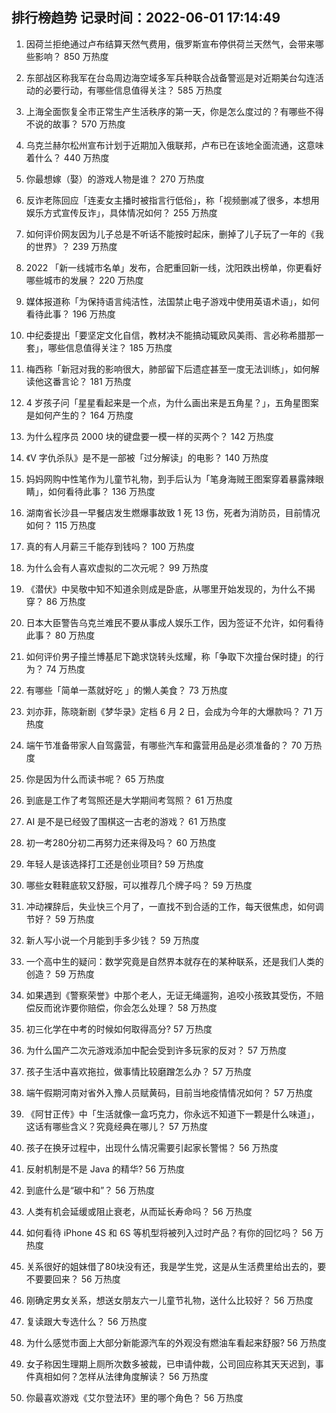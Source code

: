 
## 排行榜趋势 记录时间：2022-06-01 17:14:49
  
  1. 因荷兰拒绝通过卢布结算天然气费用，俄罗斯宣布停供荷兰天然气，会带来哪些影响？ 850 万热度
    
  2. 东部战区称我军在台岛周边海空域多军兵种联合战备警巡是对近期美台勾连活动的必要行动，有哪些信息值得关注？ 585 万热度
    
  3. 上海全面恢复全市正常生产生活秩序的第一天，你是怎么度过的？有哪些不得不说的故事？ 570 万热度
    
  4. 乌克兰赫尔松州宣布计划于近期加入俄联邦，卢布已在该地全面流通，这意味着什么？ 440 万热度
    
  5. 你最想嫁（娶）的游戏人物是谁？ 270 万热度
    
  6. 反诈老陈回应「连麦女主播时被指言行低俗」，称「视频删减了很多，本想用娱乐方式宣传反诈」，具体情况如何？ 255 万热度
    
  7. 如何评价网友因为儿子总是不听话不能按时起床，删掉了儿子玩了一年的《我的世界》？ 239 万热度
    
  8. 2022 「新一线城市名单」发布，合肥重回新一线，沈阳跌出榜单，你更看好哪些城市的发展？ 220 万热度
    
  9. 媒体报道称「为保持语言纯洁性，法国禁止电子游戏中使用英语术语」，如何看待此事？ 196 万热度
    
  10. 中纪委提出「要坚定文化自信，教材决不能搞动辄欧风美雨、言必称希腊那一套」，哪些信息值得关注？ 185 万热度
    
  11. 梅西称「新冠对我的影响很大，肺部留下后遗症甚至一度无法训练」，如何解读他这番言论？ 181 万热度
    
  12. 4 岁孩子问「星星看起来是一个点，为什么画出来是五角星？」，五角星图案是如何产生的？ 164 万热度
    
  13. 为什么程序员 2000 块的键盘要一模一样的买两个？ 142 万热度
    
  14. 《V 字仇杀队》是不是一部被「过分解读」的电影？ 140 万热度
    
  15. 妈妈网购中性笔作为儿童节礼物，到手后认为「笔身海贼王图案穿着暴露辣眼睛」，如何看待此事？ 136 万热度
    
  16. 湖南省长沙县一早餐店发生燃爆事故致 1 死 13 伤，死者为消防员，目前情况如何？ 115 万热度
    
  17. 真的有人月薪三千能存到钱吗？ 100 万热度
    
  18. 为什么会有人喜欢虚拟的二次元呢？ 99 万热度
    
  19. 《潜伏》中吴敬中知不知道余则成是卧底，从哪里开始发现的，为什么不揭穿？ 86 万热度
    
  20. 日本大臣警告乌克兰难民不要从事成人娱乐工作，因为签证不允许，如何看待此事？ 80 万热度
    
  21. 如何评价男子撞兰博基尼下跪求饶转头炫耀，称「争取下次撞台保时捷」的行为？ 74 万热度
    
  22. 有哪些「简单一蒸就好吃 」的懒人美食？ 73 万热度
    
  23. 刘亦菲，陈晓新剧《梦华录》定档 6 月 2 日，会成为今年的大爆款吗？ 71 万热度
    
  24. 端午节准备带家人自驾露营，有哪些汽车和露营用品是必须准备的？ 70 万热度
    
  25. 你是因为什么而读书呢？ 65 万热度
    
  26. 到底是工作了考驾照还是大学期间考驾照？ 61 万热度
    
  27. AI 是不是已经毁了围棋这一古老的游戏？ 61 万热度
    
  28. 初一考280分初二再努力还来得及吗？ 60 万热度
    
  29. 年轻人是该选择打工还是创业项目? 59 万热度
    
  30. 哪些女鞋鞋底软又舒服，可以推荐几个牌子吗？ 59 万热度
    
  31. 冲动裸辞后，失业快三个月了，一直找不到合适的工作，每天很焦虑，如何调节好？ 59 万热度
    
  32. 新人写小说一个月能到手多少钱？ 59 万热度
    
  33. 一个高中生的疑问：数学究竟是自然界本就存在的某种联系，还是我们人类的创造？ 59 万热度
    
  34. 如果遇到《警察荣誉》中那个老人，无证无绳遛狗，追咬小孩致其受伤，不赔偿反而讹诈要你赔偿，你会怎么处理？ 58 万热度
    
  35. 初三化学在中考的时候如何取得高分? 57 万热度
    
  36. 为什么国产二次元游戏添加中配会受到许多玩家的反对？ 57 万热度
    
  37. 孩子生活中喜欢拖拉，做事情比较磨蹭怎么办？ 57 万热度
    
  38. 端午假期河南对省外入豫人员赋黄码，目前当地疫情情况如何？ 57 万热度
    
  39. 《阿甘正传》中「生活就像一盒巧克力，你永远不知道下一颗是什么味道」，这话有哪些含义？究竟经典在哪儿？ 57 万热度
    
  40. 孩子在换牙过程中，出现什么情况需要引起家长警惕？ 56 万热度
    
  41. 反射机制是不是 Java 的精华? 56 万热度
    
  42. 到底什么是“碳中和”？ 56 万热度
    
  43. 人类有机会延缓或阻止衰老，从而延长寿命吗？ 56 万热度
    
  44. 如何看待 iPhone 4S 和 6S 等机型将被列入过时产品？有你的回忆吗？ 56 万热度
    
  45. 关系很好的姐妹借了80块没有还，我是学生党，这是从生活费里给出去的，要不要要回来？ 56 万热度
    
  46. 刚确定男女关系，想送女朋友六一儿童节礼物，送什么比较好？ 56 万热度
    
  47. 复读跟大专选什么？ 56 万热度
    
  48. 为什么感觉市面上大部分新能源汽车的外观没有燃油车看起来舒服? 56 万热度
    
  49. 女子称因生理期上厕所次数多被裁，已申请仲裁，公司回应称其天天迟到，事件真相如何？怎样从法律角度解读？ 56 万热度
    
  50. 你最喜欢游戏《艾尔登法环》里的哪个角色？ 56 万热度
    